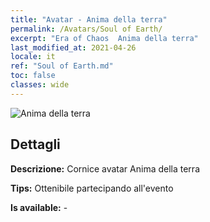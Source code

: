 ```yaml
---
title: "Avatar - Anima della terra"
permalink: /Avatars/Soul of Earth/
excerpt: "Era of Chaos  Anima della terra"
last_modified_at: 2021-04-26
locale: it
ref: "Soul of Earth.md"
toc: false
classes: wide
---
```

 ![Anima della terra](/images/a/avatarFrame_53.png)

## Dettagli

 **Descrizione:** Cornice avatar Anima della terra 

 **Tips:** Ottenibile partecipando all'evento 

 **Is available:**  - 

